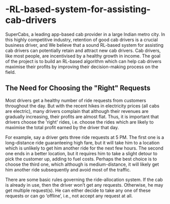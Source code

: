 # -RL-based-system-for-assisting-cab-drivers
 SuperCabs, a leading app-based cab provider in a large Indian metro city. In this highly competitive industry, retention of good cab drivers is a crucial business driver, and We believe that a sound RL-based system for assisting cab drivers can potentially retain and attract new cab drivers. Cab drivers, like most people, are incentivised by a healthy growth in income. The goal of the project is to build an RL-based algorithm which can help cab drivers maximise their profits by improving their decision-making process on the field.

## The Need for Choosing the "Right" Requests

Most drivers get a healthy number of ride requests from customers throughout the day. But with the recent hikes in electricity prices (all cabs are electric), many drivers complain that although their revenues are gradually increasing, their profits are almost flat. Thus, it is important that drivers choose the 'right' rides, i.e. choose the rides which are likely to maximise the total profit earned by the driver that day. 

For example, say a driver gets three ride requests at 5 PM. The first one is a long-distance ride guaranteeing high fare, but it will take him to a location which is unlikely to get him another ride for the next few hours. The second one ends in a better location, but it requires him to take a slight detour to pick the customer up, adding to fuel costs. Perhaps the best choice is to choose the third one, which although is medium-distance, it will likely get him another ride subsequently and avoid most of the traffic. 

There are some basic rules governing the ride-allocation system. If the cab is already in use, then the driver won’t get any requests. Otherwise, he may get multiple request(s). He can either decide to take any one of these requests or can go ‘offline’, i.e., not accept any request at all. 
